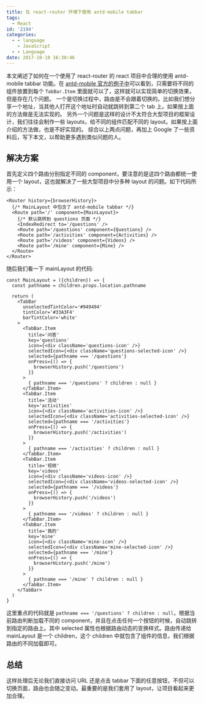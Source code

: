 ```yaml
---
title: 在 react-router 环境下使用 antd-mobile tabbar
tags:
  - React
id: '2194'
categories:
  - - language
    - JavaScript
  - - Language
date: 2017-10-18 16:30:46
---
```


本文阐述了如何在一个使用了 react-router 的 react 项目中合理的使用 antd-mobile tabbar 功能。在 [antd-mobile 官方的例子中](http://beta.mobile.ant.design/components/tab-bar-cn/)可以看到，只需要将不同的组件放置到每个 `TabBar.Item` 里面就可以了，这样就可以实现简单的切换效果，但是存在几个问题。 一个是切换过程中，路由是不会跟着切换的。比如我们想分享一个地址，当其他人打开这个地址时自动就跳转到第二个 tab 上。如果按上面的方法做是无法实现的。 另外一个问题是这样的设计不太符合大型项目的框架设计，我们往往会制作一些 layouts，给不同的组件匹配不同的 layout。如果按上面介绍的方法做，也是不好实现的。 综合以上两点问题，再加上 Google 了一些资料后，写下本文，以帮助更多遇到类似问题的人。

## 解决方案

首先定义四个路由分别指定不同的 component，要注意的是这四个路由都统一使用一个 layout，这也就解决了一些大型项目中分多种 layout 的问题。如下代码所示：

```
<Router history={browserHistory}>
  {/* MainLayout 中包含了 antd-mobile tabbar */}
  <Route path='/' component={MainLayout}>
    {/* 默认跳转到 questions 页面 */}
    <IndexRedirect to='/questions' />
    <Route path='/questions' component={Questions} />
    <Route path='/activities' component={Activities} />
    <Route path='/videos' component={Videos} />
    <Route path='/mine' component={Mine} />
  </Route>
</Router>
```

随后我们看一下 mainLayout 的代码:

```
const MainLayout = ({children}) => {
  const pathname = children.props.location.pathname

  return (
    <TabBar
      unselectedTintColor='#949494'
      tintColor='#33A3F4'
      barTintColor='white'
    >
      <TabBar.Item
        title='问答'
        key='questions'
        icon={<div className='questions-icon' />}
        selectedIcon={<div className='questions-selected-icon' />}
        selected={pathname === '/questions'}
        onPress={() => {
          browserHistory.push('/questions')
        }}
      >
        { pathname === '/questions' ? children : null }
      </TabBar.Item>
      <TabBar.Item
        title='活动'
        key='activities'
        icon={<div className='activities-icon' />}
        selectedIcon={<div className='activities-selected-icon' />}
        selected={pathname === '/activities'}
        onPress={() => {
          browserHistory.push('/activities')
        }}
      >
        { pathname === '/activities' ? children : null }
      </TabBar.Item>
      <TabBar.Item
        title='视频'
        key='videos'
        icon={<div className='videos-icon' />}
        selectedIcon={<div className='videos-selected-icon' />}
        selected={pathname === '/videos'}
        onPress={() => {
          browserHistory.push('/videos')
        }}
      >
        { pathname === '/videos' ? children : null }
      </TabBar.Item>
      <TabBar.Item
        title='我的'
        key='mine'
        icon={<div className='mine-icon' />}
        selectedIcon={<div className='mine-selected-icon' />}
        selected={pathname === '/mine'}
        onPress={() => {
          browserHistory.push('/mine')
        }}
      >
        { pathname === '/mine' ? children : null }
      </TabBar.Item>
    </TabBar>
  )
}
```

这里重点的代码就是 `pathname === '/questions' ? children : null`，根据当前路由判断加载不同的 component，并且在点击任何一个按钮的时候，自动跳转到指定的路由上。其中 selected 属性也根据路由动态的变换样式。路由传递给 mainLayout 是一个 children，这个 children 中就包含了组件的信息，我们根据路由的不同加载即可。

## 总结

这样处理后无论我们直接访问 URL 还是点击 tabbar 下面的任意按钮，不但可以切换页面，路由也会随之变动。最重要的是我们套用了 layout，让项目看起来更加合理。